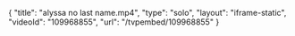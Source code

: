 {
    "title": "alyssa no last name.mp4",
    "type": "solo",
    "layout": "iframe-static",
    "videoId": "109968855",
    "url": "\/tvpembed\/109968855"
}